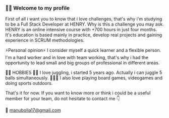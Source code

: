 ### 🙋‍♂️ Welcome to my profile 

First of all i want you to know that i love challenges, that's why i'm studying to be a Full Stack Developer at HENRY. 
Why is this a challenge you may ask. HENRY is an online intensive course with +700 hours in just four months. It's education is based mainly in practice, develop real projects and gaining experience in SCRUM methodologies.

⚡Personal opinion⚡
I consider myself a quick learner and a flexible person. 
I'm a hard worker and  in love with team working, that's why i had the opportunity to lead small and big groups of professional in different areas. 

🏃🏻 HOBBIES 🏃🏻
I love juggling, i started 5 years ago. Actually i can juggle 5 balls simultaneously. 🤹🏼‍♂️
I also love playing board games, videogames and doing sports outdoors. 

That's it for now. If you want to know more or think i could be a useful member for your team, do not hesitate to contact me 👇

📩 manubolla17@gmail.com
